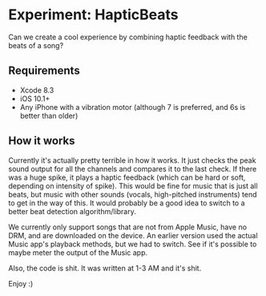 # Experiment: HapticBeats

Can we create a cool experience by combining haptic feedback with the beats of a song?

## Requirements

- Xcode 8.3
- iOS 10.1+
- Any iPhone with a vibration motor (although 7 is preferred, and 6s is better than older)

## How it works

Currently it's actually pretty terrible in how it works. It just checks the peak sound output for all the channels and compares it to the last check. If there was a huge spike, it plays a haptic feedback (which can be hard or soft, depending on intensity of spike). This would be fine for music that is just all beats, but music with other sounds (vocals, high-pitched instruments) tend to get in the way of this. It would probably be a good idea to switch to a better beat detection algorithm/library.

We currently only support songs that are not from Apple Music, have no DRM, and are downloaded on the device. An earlier version used the actual Music app's playback methods, but we had to switch. See if it's possible to maybe meter the output of the Music app.

Also, the code is shit. It was written at 1-3 AM and it's shit.

Enjoy :)
